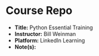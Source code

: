 # Course Repo
- **Title:** Python Essential Training
- **Instructor:** Bill Weinman
- **Platform:** LinkedIn Learning
- **Note(s):**
